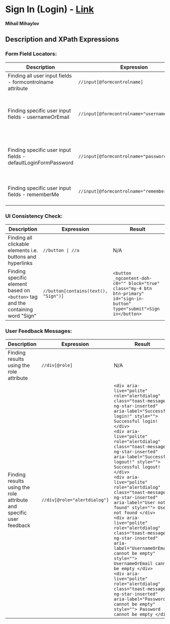 # Sign In (Login) - [Link](http://training.skillo-bg.com:4200/users/login)

**Mihail Mihaylov**

## Description and XPath Expressions

### Form Field Locators:
| **Description** | **Expression** | **Result** |
|-----------------|----------------|------------|
| Finding all user input fields - formcontrolname attribute | `//input[@formcontrolname]` | N/A |
| Finding specific user input fields - usernameOrEmail | `//input[@formcontrolname="usernameOrEmail"]` | `<input _ngcontent-doh-c8="" class="form-control mb-4 ng-pristine ng-invalid ng-touched" formcontrolname="usernameOrEmail" id="defaultLoginFormUsername" name="usernameOrEmail" placeholder="Username or email" type="text">` |
| Finding specific user input fields - defaultLoginFormPassword | `//input[@formcontrolname="password"]` | `<input _ngcontent-doh-c8="" class="form-control mb-4 ng-untouched ng-pristine ng-invalid" formcontrolname="password" id="defaultLoginFormPassword" name="password" placeholder="Password" type="password">` |
| Finding specific user input fields - rememberMe | `//input[@formcontrolname="rememberMe"]` | `<input _ngcontent-doh-c8="" class="remember-me-button ng-untouched ng-pristine ng-valid" formcontrolname="rememberMe" type="checkbox">` |

### UI Consistency Check:
| **Description** | **Expression** | **Result** |
|-----------------|----------------|------------|
| Finding all clickable elements i.e. buttons and hyperlinks | `//button \| //a` | N/A |
| Finding specific element based on `<button>` tag and the containing word "Sign" | `//button[contains(text(), "Sign")]` | `<button _ngcontent-doh-c8="" block="true" class="my-4 btn btn-primary" id="sign-in-button" type="submit">Sign in</button>` |

### User Feedback Messages:
| **Description** | **Expression** | **Result** |
|-----------------|----------------|------------|
| Finding results using the role attribute | `//div[@role]` | N/A |
| Finding results using the role attribute and specific user feedback | `//div[@role="alertdialog"]` | `<div aria-live="polite" role="alertdialog" class="toast-message ng-star-inserted" aria-label="Successful login!" style=""> Successful login! </div>`<br>`<div aria-live="polite" role="alertdialog" class="toast-message ng-star-inserted" aria-label="Successful logout!" style=""> Successful logout! </div>`<br>`<div aria-live="polite" role="alertdialog" class="toast-message ng-star-inserted" aria-label="User not found" style=""> User not found </div>`<br>`<div aria-live="polite" role="alertdialog" class="toast-message ng-star-inserted" aria-label="UsernameOrEmail cannot be empty" style=""> UsernameOrEmail cannot be empty </div>`<br>`<div aria-live="polite" role="alertdialog" class="toast-message ng-star-inserted" aria-label="Password cannot be empty" style=""> Password cannot be empty </div>` |


